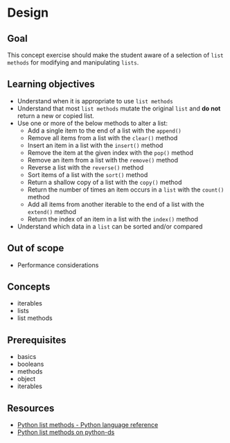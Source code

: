 # Design

## Goal

This concept exercise should make the student aware of a selection of `list methods` for modifying and manipulating `lists`.

## Learning objectives

- Understand when it is appropriate to use `list methods`
- Understand that most `list methods` mutate the original `list` and **do not** return a new or copied list.
- Use one or more of the below methods to alter a list:
    - Add a single item to the end of a list with the `append()`
    - Remove all items from a list with the `clear()` method
    - Insert an item in a list with the `insert()` method
    - Remove the item at the given index with the `pop()` method
    - Remove an item from a list with the `remove()` method
    - Reverse a list with the `reverse()` method
    - Sort items of a list with the `sort()` method
    - Return a shallow copy of a list with the `copy()` method
    - Return the number of times an item occurs in a `list` with the `count()` method
    - Add all items from another iterable to the end of a list with the `extend()` method
    - Return the index of an item in a list with the `index()` method
- Understand which data in a `list` can be sorted and/or compared

## Out of scope

- Performance considerations

## Concepts

- iterables
- lists
- list methods

## Prerequisites

- basics
- booleans
- methods
- object
- iterables

## Resources

- [Python list methods - Python language reference](https://docs.python.org/3/tutorial/datastructures.html#more-on-lists)
- [Python list methods on python-ds](http://www.python-ds.com/python-3-list-methods)
